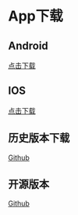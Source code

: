 # App下载

## Android  
[点击下载](http://blinker.clz.me/blinker-2.2.7-beta.apk)  

## IOS  
[点击下载](https://itunes.apple.com/cn/app/id1357907814)  

## 历史版本下载  
[Github](https://github.com/blinker-iot/app-release/releases)   
## 开源版本  
[Github](https://github.com/coloz/blinker-app)  
